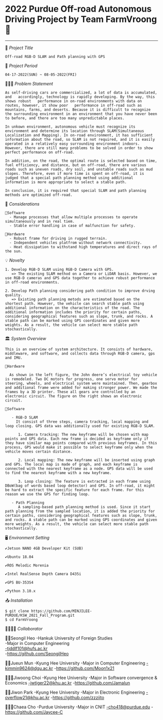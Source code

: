 # 2022 Purdue Off-road Autonomous Driving Project by Team FarmVroong 🚜
<hr>

📑 *Project Title*
        
    Off-road RGB-D SLAM and Path planning with GPS

📅 *Project Period*

    04-17-2022(SUN) ~ 08-05-2022(FRI)

🧖🏻‍♀️ *Problem Statement*

    As self-driving cars are commercialized, a lot of data is accumulated, and   accordingly, technology is rapidly developing. By the way, this shows robust   performance in on-road environments with data on routes, however, it show poor   performance in off-road such as mountains, farms, and deserts. Because it is difficult to recognize the surrounding environment in an environment that you have never been to before, and there are too many unpredictable places.

    In unkown environment, autonomous vehicle must recognize its environment and determine its location through SLAM(Simultaneous Localization and Mapping). In on-road environment, it has sufficient information about the road, so SLAM is not required, and it is easily operated in a relatively easy surrounding environment indoors. However, there are still many problems to be solved in order to show perfect performance on off-road.

    In addition, on the road, the optimal route is selected based on time, fuel efficiency, and distance, but on off-road, there are various roads such as uneven roads, dry soil, and unstable roads such as mud slopes. Therefore, even if more time is spent on off-road, it is judged that a special path planning method using additional information is more appropriate to select a stable path.

    In conclusion, it is required that special SLAM and path planning methods are optimized off-road.

📖 *Considerations*

    🚜Software
      - Manage processes that allow multiple processes to operate simultaneously and in real tiem.
      - Stable error handling in case of malfunction for safety.
    
    🚜Hardware
      - Robust frame for driving in rugged terrain.
      - Independent vehicles platfrom without network connectivity.
      - Heat dissipation to withstand high temperatures and direct rays of the sun.

💡 *Novelty*

    1. Develop RGB-D SLAM using RGB-D Camera with GPS.
       => The existing SLAM method on a Camera or LiDAR basis. However, we use RGB-D cameras and GPS data together to achieve robust performance in off-road environments. 
      
    2. Develop Path planning considering path condition to improve drving quality.
       => Existing path planning metods are estimated based on the shortest path. However, the vehicle can search stable path using additional information on the characteristics of the road. The additional information includes the priority for certain paths, considering geographical features such as slope, trunk, and rocks. A stable path can be marked using GPS coordinates and given more weights. As a result, the vehicle can select more stable path stochastically. 

🏛 *System Overview*

    This is an overview of system architecture. It consists of hardware, middleware, and software, and collects data through RGB-D camera, gps and IMU.

    🚜Hardware  

      As shown in the left figure, the John deere’s electrical toy vehicle is remodeled. Two DC motors for progress, one servo motor for steering, wheels, and electrical system were maintained. Then, gearbox and additional frame were added for making stronger power. We made the frames by a 3D printer. These all gears are controlled by an electronic circuit. The figure on the right shows an electronic circuit.

    🚜Software  

       - RGB-D SLAM  
         It consist of three steps, camera tracking, local mapping and loop closing. GPS data was additionally used for existing RGB-D SLAM.

          1. Camera tracking: The new keyframe will be chosen with map points and GPS data. Each new frame is decided as keyframe only if they have similar map points compared with previous keyframes. In this process, GPS would make it possible to select keyframe only when the vehicle moves certain distance.   
            
          2. Local mapping: The new keyframe will be inserted using graph and GPS. The local map is made of graph, and each keyframe is connected with the nearest keyframe as a node. GPS data will be used to find the nearest keyframe with a new keyframe.  

          3. Loop closing: The feature is extracted in each frame using DBoW(bag of words based loop detector) and GPS. In off-road, it might be hard to extract the specific feature for each frame. For this reason we use the GPS for finding loop.  

       - Path Planning  
          A sampling-based path planning method is used. Since it start path planning from the sampled location, it is added the priority for certain paths, considering geographical features such as slope, trunk, and rocks. A stable path can be marked using GPS coordinates and given more weights. As a result, the vehicle can select more stable path stochastically.   

🖥️ *Environment Setting*

    ✔️Jetson NANO 4GB Developer Kit (SUB)

    ✔️Ubuntu 18.04

    ✔️ROS Melodic Morenia

    ✔️Intel RealSense Depth Camera D435i

    ✔️GPS BU-353S4

    ✔️Python 3.10.x
  

📤 *Installation*

    $ git clone https://github.com/MINJILEE-PURDUE/KSW_2021_Fall_Program.git
    $ cd FarmVroong


👨‍👩‍👧‍👧 *Collaborator*
     
   🤴🏼Seongil Heo
      -Hankuk University of Foreign Studies  
      -Major in Computer Engineering  
      -tjddlf101@hufs.ac.kr  
      -https://github.com/SeongilHeo  
      
   👩‍💻Jueun Mun 
      -Kyung Hee University
      -Major in Computer Engineering
      -kimmin9624@dgu.ac.kr
      -https://github.com/Moon1x21
      
   👨🏻‍🦱Jiwoong Choi
      -Kyung Hee University
      -Major in Software convergence & Economics
      -jwtiger22@khu.ac.kr
      -https://github.com/Jamalun
       
   👩‍🚀Jiwon Park
      -Kyung Hee University
      -Major in Electronic Engineering
      -overflow21@khu.ac.kr
      -https://github.com/zzziito
    
   👩🏼‍💼Chaea Cho
      -Purdue University
      -Major in CNIT
      -cho418@purdue.edu
      -https://github.com/Jaycee-C
